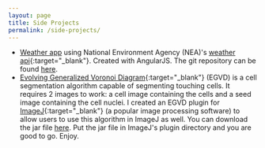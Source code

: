 ```yaml
---
layout: page
title: Side Projects
permalink: /side-projects/
---
```


- [Weather app](/nea_weather/) using National Environment Agency (NEA)'s [weather api](https://www.nea.gov.sg/api){:target="\_blank"}. Created with AngularJS. The git repository can be found [here](https://github.com/michaellohsy/nea_weather).
- [Evolving Generalized Voronoi Diagram](https://onlinelibrary.wiley.com/doi/full/10.1002/cyto.a.20876){:target="_blank"} (EGVD) is a cell segmentation algorithm capable of segmenting touching cells. It requires 2 images to work: a cell image containing the cells and a seed image containing the cell nuclei. I created an EGVD plugin for [ImageJ](https://imagej.nih.gov/ij/){:target="\_blank"} (a popular image processing software) to allow users to use this algorithm in ImageJ as well. You can download the jar file [here](/downloads/EGVD_.jar). Put the jar file in ImageJ's plugin directory and you are good to go. Enjoy.
